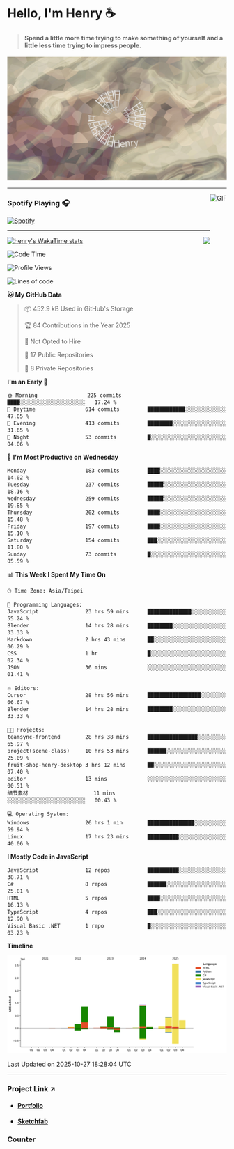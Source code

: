 # Hello, I'm Henry :coffee:

> #### Spend a little more time trying to make something of yourself and a little less time trying to impress people.
 
![](./images/cover.jpg)

---

<img align="right" alt="GIF" height="170px" src="https://media.giphy.com/media/J5B1Y8QZnzXXbLQIBu/giphy.gif" />

### Spotify Playing 🎧

[![Spotify](https://spotify-recently-played-beta.vercel.app/api/spotify)](https://open.spotify.com/user/31uznrpamxhroyd2bt7xchxgnhce)

---

<img align="right" src="https://github-readme-stats.vercel.app/api/top-langs/?username=henry5720&theme=tokyonight&hide_title=false" />

[![henry's WakaTime stats](https://github-readme-stats.vercel.app/api/wakatime?username=@henry5720&layout=compact)](https://github.com/anuraghazra/github-readme-stats)

<!--START_SECTION:waka-->
![Code Time](http://img.shields.io/badge/Code%20Time-640%20hrs%202%20mins-blue)

![Profile Views](http://img.shields.io/badge/Profile%20Views-5-blue)

![Lines of code](https://img.shields.io/badge/From%20Hello%20World%20I%27ve%20Written-5.9%20million%20lines%20of%20code-blue)

**🐱 My GitHub Data** 

> 📦 452.9 kB Used in GitHub's Storage 
 > 
> 🏆 84 Contributions in the Year 2025
 > 
> 🚫 Not Opted to Hire
 > 
> 📜 17 Public Repositories 
 > 
> 🔑 8 Private Repositories 
 > 
**I'm an Early 🐤** 

```text
🌞 Morning                225 commits         ████░░░░░░░░░░░░░░░░░░░░░   17.24 % 
🌆 Daytime                614 commits         ████████████░░░░░░░░░░░░░   47.05 % 
🌃 Evening                413 commits         ████████░░░░░░░░░░░░░░░░░   31.65 % 
🌙 Night                  53 commits          █░░░░░░░░░░░░░░░░░░░░░░░░   04.06 % 
```
📅 **I'm Most Productive on Wednesday** 

```text
Monday                   183 commits         ████░░░░░░░░░░░░░░░░░░░░░   14.02 % 
Tuesday                  237 commits         █████░░░░░░░░░░░░░░░░░░░░   18.16 % 
Wednesday                259 commits         █████░░░░░░░░░░░░░░░░░░░░   19.85 % 
Thursday                 202 commits         ████░░░░░░░░░░░░░░░░░░░░░   15.48 % 
Friday                   197 commits         ████░░░░░░░░░░░░░░░░░░░░░   15.10 % 
Saturday                 154 commits         ███░░░░░░░░░░░░░░░░░░░░░░   11.80 % 
Sunday                   73 commits          █░░░░░░░░░░░░░░░░░░░░░░░░   05.59 % 
```


📊 **This Week I Spent My Time On** 

```text
🕑︎ Time Zone: Asia/Taipei

💬 Programming Languages: 
JavaScript               23 hrs 59 mins      ██████████████░░░░░░░░░░░   55.24 % 
Blender                  14 hrs 28 mins      ████████░░░░░░░░░░░░░░░░░   33.33 % 
Markdown                 2 hrs 43 mins       ██░░░░░░░░░░░░░░░░░░░░░░░   06.29 % 
CSS                      1 hr                █░░░░░░░░░░░░░░░░░░░░░░░░   02.34 % 
JSON                     36 mins             ░░░░░░░░░░░░░░░░░░░░░░░░░   01.41 % 

🔥 Editors: 
Cursor                   28 hrs 56 mins      █████████████████░░░░░░░░   66.67 % 
Blender                  14 hrs 28 mins      ████████░░░░░░░░░░░░░░░░░   33.33 % 

🐱‍💻 Projects: 
teamsync-frontend        28 hrs 38 mins      ████████████████░░░░░░░░░   65.97 % 
project(scene-class)     10 hrs 53 mins      ██████░░░░░░░░░░░░░░░░░░░   25.09 % 
fruit-shop-henry-desktop 3 hrs 12 mins       ██░░░░░░░░░░░░░░░░░░░░░░░   07.40 % 
editor                   13 mins             ░░░░░░░░░░░░░░░░░░░░░░░░░   00.51 % 
细节素材                     11 mins             ░░░░░░░░░░░░░░░░░░░░░░░░░   00.43 % 

💻 Operating System: 
Windows                  26 hrs 1 min        ███████████████░░░░░░░░░░   59.94 % 
Linux                    17 hrs 23 mins      ██████████░░░░░░░░░░░░░░░   40.06 % 
```

**I Mostly Code in JavaScript** 

```text
JavaScript               12 repos            ██████████░░░░░░░░░░░░░░░   38.71 % 
C#                       8 repos             ██████░░░░░░░░░░░░░░░░░░░   25.81 % 
HTML                     5 repos             ████░░░░░░░░░░░░░░░░░░░░░   16.13 % 
TypeScript               4 repos             ███░░░░░░░░░░░░░░░░░░░░░░   12.90 % 
Visual Basic .NET        1 repo              █░░░░░░░░░░░░░░░░░░░░░░░░   03.23 % 
```



**Timeline**

![Lines of Code chart](https://raw.githubusercontent.com/henry5720/henry5720/main/assets/bar_graph.png)


 Last Updated on 2025-10-27 18:28:04 UTC
<!--END_SECTION:waka-->

---

### Project Link ↗️

- #### [Portfolio](https://drive.google.com/file/d/1kb96bzn4Bhdb4pImsUvKz9Oi9cx455D2/view?usp=drivesdk)
- #### [Sketchfab](https://sketchfab.com/henry4294967296/models)

### Counter
![[](https://count.getloli.com/@test?name=test&theme=random&padding=7&offset=0&align=top&scale=1&pixelated=1&darkmode=auto)](https://count.getloli.com/@henry5720?name=henry5720&theme=random&padding=7&offset=0&align=top&scale=1&pixelated=1&darkmode=1)
